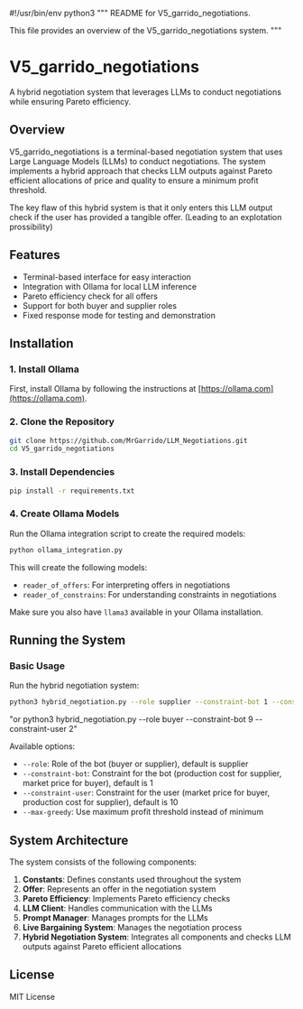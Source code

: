 #!/usr/bin/env python3
"""
README for V5_garrido_negotiations.

This file provides an overview of the V5_garrido_negotiations system.
"""

# V5_garrido_negotiations

A hybrid negotiation system that leverages LLMs to conduct negotiations while ensuring Pareto efficiency.

## Overview

V5_garrido_negotiations is a terminal-based negotiation system that uses Large Language Models (LLMs) to conduct negotiations. The system implements a hybrid approach that checks LLM outputs against Pareto efficient allocations of price and quality to ensure a minimum profit threshold.

The key flaw of this hybrid system is that it only enters this LLM output check if the user has provided a tangible offer. (Leading to an explotation prossibility)

## Features

- Terminal-based interface for easy interaction
- Integration with Ollama for local LLM inference
- Pareto efficiency check for all offers
- Support for both buyer and supplier roles
- Fixed response mode for testing and demonstration

## Installation

### 1. Install Ollama

First, install Ollama by following the instructions at [https://ollama.com](https://ollama.com).

### 2. Clone the Repository

```bash
git clone https://github.com/MrGarrido/LLM_Negotiations.git
cd V5_garrido_negotiations
```

### 3. Install Dependencies

```bash
pip install -r requirements.txt
```

### 4. Create Ollama Models

Run the Ollama integration script to create the required models:

```bash
python ollama_integration.py
```

This will create the following models:
- `reader_of_offers`: For interpreting offers in negotiations
- `reader_of_constrains`: For understanding constraints in negotiations

Make sure you also have `llama3` available in your Ollama installation.

## Running the System

### Basic Usage

Run the hybrid negotiation system:

```bash
python3 hybrid_negotiation.py --role supplier --constraint-bot 1 --constraint-user 10
```
"or python3 hybrid_negotiation.py --role buyer --constraint-bot 9 --constraint-user 2"

Available options:
- `--role`: Role of the bot (buyer or supplier), default is supplier
- `--constraint-bot`: Constraint for the bot (production cost for supplier, market price for buyer), default is 1
- `--constraint-user`: Constraint for the user (market price for buyer, production cost for supplier), default is 10
- `--max-greedy`: Use maximum profit threshold instead of minimum

## System Architecture

The system consists of the following components:

1. **Constants**: Defines constants used throughout the system
2. **Offer**: Represents an offer in the negotiation system
3. **Pareto Efficiency**: Implements Pareto efficiency checks
4. **LLM Client**: Handles communication with the LLMs
5. **Prompt Manager**: Manages prompts for the LLMs
6. **Live Bargaining System**: Manages the negotiation process
7. **Hybrid Negotiation System**: Integrates all components and checks LLM outputs against Pareto efficient allocations

## License

MIT License
